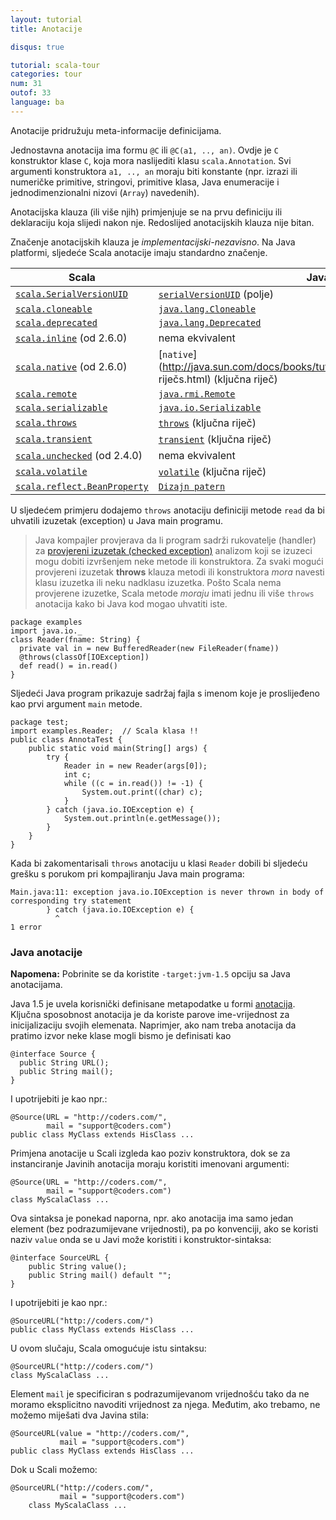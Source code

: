 ```yaml
---
layout: tutorial
title: Anotacije

disqus: true

tutorial: scala-tour
categories: tour
num: 31
outof: 33
language: ba
---
```


Anotacije pridružuju meta-informacije definicijama.

Jednostavna anotacija ima formu `@C` ili `@C(a1, .., an)`. Ovdje je `C` konstruktor klase `C`, koja mora naslijediti klasu `scala.Annotation`. 
Svi argumenti konstruktora `a1, .., an` moraju biti konstante (npr. izrazi ili numeričke primitive, stringovi, primitive klasa, 
Java enumeracije i jednodimenzionalni nizovi (`Array`) navedenih).

Anotacijska klauza (ili više njih) primjenjuje se na prvu definiciju ili deklaraciju koja slijedi nakon nje. 
Redoslijed anotacijskih klauza nije bitan.

Značenje anotacijskih klauza je _implementacijski-nezavisno_. Na Java platformi, sljedeće Scala anotacije imaju standardno značenje.

|           Scala           |           Java           |
|           ------          |          ------          |
|  [`scala.SerialVersionUID`](http://www.scala-lang.org/api/2.9.1/scala/SerialVersionUID.html)   |  [`serialVersionUID`](http://java.sun.com/j2se/1.5.0/docs/api/java/io/Serializable.html#navbar_bottom) (polje)  |
|  [`scala.cloneable`](http://www.scala-lang.org/api/2.9.1/scala/cloneable.html)   |  [`java.lang.Cloneable`](http://java.sun.com/j2se/1.5.0/docs/api/java/lang/Cloneable.html) |
|  [`scala.deprecated`](http://www.scala-lang.org/api/2.9.1/scala/deprecated.html)   |  [`java.lang.Deprecated`](http://java.sun.com/j2se/1.5.0/docs/api/java/lang/Deprecated.html) |
|  [`scala.inline`](http://www.scala-lang.org/api/2.9.1/scala/inline.html) (od 2.6.0)  |  nema ekvivalent |
|  [`scala.native`](http://www.scala-lang.org/api/2.9.1/scala/native.html) (od 2.6.0)  |  [`native`](http://java.sun.com/docs/books/tutorial/java/nutsandbolts/_ključna riječs.html) (ključna riječ) |
|  [`scala.remote`](http://www.scala-lang.org/api/2.9.1/scala/remote.html) |  [`java.rmi.Remote`](http://java.sun.com/j2se/1.5.0/docs/api/java/rmi/Remote.html) |
|  [`scala.serializable`](http://www.scala-lang.org/api/2.9.1/index.html#scala.annotation.serializable) |  [`java.io.Serializable`](http://java.sun.com/j2se/1.5.0/docs/api/java/io/Serializable.html) |
|  [`scala.throws`](http://www.scala-lang.org/api/2.9.1/scala/throws.html) |  [`throws`](http://java.sun.com/docs/books/tutorial/java/nutsandbolts/_keywords.html) (ključna riječ) |
|  [`scala.transient`](http://www.scala-lang.org/api/2.9.1/scala/transient.html) |  [`transient`](http://java.sun.com/docs/books/tutorial/java/nutsandbolts/_keywords.html) (ključna riječ) |
|  [`scala.unchecked`](http://www.scala-lang.org/api/2.9.1/scala/unchecked.html) (od 2.4.0) |  nema ekvivalent |
|  [`scala.volatile`](http://www.scala-lang.org/api/2.9.1/scala/volatile.html) |  [`volatile`](http://java.sun.com/docs/books/tutorial/java/nutsandbolts/_keywords.html) (ključna riječ) |
|  [`scala.reflect.BeanProperty`](http://www.scala-lang.org/api/2.9.1/scala/reflect/BeanProperty.html) |  [`Dizajn patern`](http://docs.oracle.com/javase/tutorial/javabeans/writing/properties.html) |

U sljedećem primjeru dodajemo `throws` anotaciju definiciji metode `read` da bi uhvatili izuzetak (exception) u Java main programu.

> Java kompajler provjerava da li program sadrži rukovatelje (handler) za [provjereni izuzetak (checked exception)](http://docs.oracle.com/javase/specs/jls/se5.0/html/exceptions.html) 
analizom koji se izuzeci mogu dobiti izvršenjem neke metode ili konstruktora.
Za svaki mogući provjereni izuzetak **throws** klauza metodi ili konstruktora _mora_ navesti klasu izuzetka ili neku nadklasu izuzetka.
> Pošto Scala nema provjerene izuzetke, Scala metode _moraju_ imati jednu ili više `throws` anotacija kako bi Java kod mogao uhvatiti iste.

    package examples
    import java.io._
    class Reader(fname: String) {
      private val in = new BufferedReader(new FileReader(fname))
      @throws(classOf[IOException])
      def read() = in.read()
    }

Sljedeći Java program prikazuje sadržaj fajla s imenom koje je proslijeđeno kao prvi argument `main` metode.

    package test;
    import examples.Reader;  // Scala klasa !!
    public class AnnotaTest {
        public static void main(String[] args) {
            try {
                Reader in = new Reader(args[0]);
                int c;
                while ((c = in.read()) != -1) {
                    System.out.print((char) c);
                }
            } catch (java.io.IOException e) {
                System.out.println(e.getMessage());
            }
        }
    }

Kada bi zakomentarisali `throws` anotaciju u klasi `Reader` dobili bi sljedeću grešku s porukom pri kompajliranju Java main programa:

    Main.java:11: exception java.io.IOException is never thrown in body of
    corresponding try statement
            } catch (java.io.IOException e) {
              ^
    1 error

### Java anotacije ###

**Napomena:** Pobrinite se da koristite `-target:jvm-1.5` opciju sa Java anotacijama.

Java 1.5 je uvela korisnički definisane metapodatke u formi [anotacija](http://java.sun.com/j2se/1.5.0/docs/guide/language/annotations.html). Ključna sposobnost anotacija je da koriste parove ime-vrijednost za inicijalizaciju svojih elemenata. Naprimjer, ako nam treba anotacija da pratimo izvor neke klase mogli bismo je definisati kao

    @interface Source {
      public String URL();
      public String mail();
    }

I upotrijebiti je kao npr.:

    @Source(URL = "http://coders.com/",
            mail = "support@coders.com")
    public class MyClass extends HisClass ...

Primjena anotacije u Scali izgleda kao poziv konstruktora, dok se za instanciranje Javinih anotacija moraju koristiti imenovani argumenti:

    @Source(URL = "http://coders.com/",
            mail = "support@coders.com")
    class MyScalaClass ...

Ova sintaksa je ponekad naporna, npr. ako anotacija ima samo jedan element (bez podrazumijevane vrijednosti), pa po konvenciji, 
ako se koristi naziv `value` onda se u Javi može koristiti i konstruktor-sintaksa:

    @interface SourceURL {
        public String value();
        public String mail() default "";
    }

I upotrijebiti je kao npr.:

    @SourceURL("http://coders.com/")
    public class MyClass extends HisClass ...

U ovom slučaju, Scala omogućuje istu sintaksu:

    @SourceURL("http://coders.com/")
    class MyScalaClass ...

Element `mail` je specificiran s podrazumijevanom vrijednošću tako da ne moramo eksplicitno navoditi vrijednost za njega. 
Međutim, ako trebamo, ne možemo miješati dva Javina stila:

    @SourceURL(value = "http://coders.com/",
               mail = "support@coders.com")
    public class MyClass extends HisClass ...

Dok u Scali možemo:

    @SourceURL("http://coders.com/",
               mail = "support@coders.com")
        class MyScalaClass ...